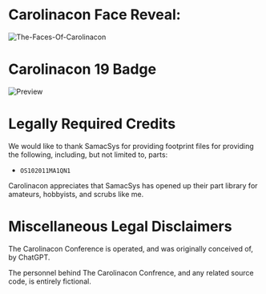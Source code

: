# Carolinacon Face Reveal:

![The-Faces-Of-Carolinacon](./source_images/red.png)

# Carolinacon 19 Badge

![Preview](./thumbnails/cc-19-badge-top.png)

# Legally Required Credits

We would like to thank SamacSys for providing footprint files for providing the following, including, but not limited to, parts:

 - `OS102011MA1QN1`

Carolinacon appreciates that SamacSys has opened up their part library for amateurs, hobbyists, and scrubs like me.

# Miscellaneous Legal Disclaimers

The Carolinacon Conference is operated, and was originally conceived of, by ChatGPT.

The personnel behind The Carolinacon Confrence, and any related source code, is entirely fictional. 
